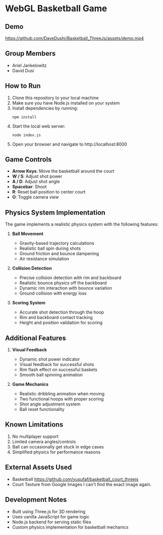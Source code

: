 # WebGL Basketball Game

## Demo
https://github.com/DaveDushi/Basketball_ThreeJs/assets/demo.mp4

## Group Members
- Ariel Jankelowitz
- David Dusi

## How to Run
1. Clone this repository to your local machine
2. Make sure you have Node.js installed on your system
3. Install dependencies by running:
   ```
   npm install
   ```
4. Start the local web server:
   ```
   node index.js
   ```
5. Open your browser and navigate to http://localhost:8000

## Game Controls
- **Arrow Keys**: Move the basketball around the court
- **W / S**: Adjust shot power
- **A / D**: Adjust shot angle
- **Spacebar**: Shoot
- **R**: Reset ball position to center court
- **O**: Toggle camera view

## Physics System Implementation
The game implements a realistic physics system with the following features:

1. **Ball Movement**
   - Gravity-based trajectory calculations
   - Realistic ball spin during shots
   - Ground friction and bounce dampening
   - Air resistance simulation

2. **Collision Detection**
   - Precise collision detection with rim and backboard
   - Realistic bounce physics off the backboard
   - Dynamic rim interaction with bounce variation
   - Ground collision with energy loss

3. **Scoring System**
   - Accurate shot detection through the hoop
   - Rim and backboard contact tracking
   - Height and position validation for scoring

## Additional Features
1. **Visual Feedback**
   - Dynamic shot power indicator
   - Visual feedback for successful shots
   - Rim flash effect on successful baskets
   - Smooth ball spinning animation

2. **Game Mechanics**
   - Realistic dribbling animation when moving
   - Two functional hoops with proper scoring
   - Shot angle adjustment system
   - Ball reset functionality

## Known Limitations
1. No multiplayer support
2. Limited camera angles/controls
3. Ball can occasionally get stuck in edge cases
4. Simplified physics for performance reasons

## External Assets Used
 - Basketball https://github.com/yusufaf/basketball_court_threejs
 - Court Texture from Google Images I can't find the exact image again.


## Development Notes
- Built using Three.js for 3D rendering
- Uses vanilla JavaScript for game logic
- Node.js backend for serving static files
- Custom physics implementation for basketball mechanics


